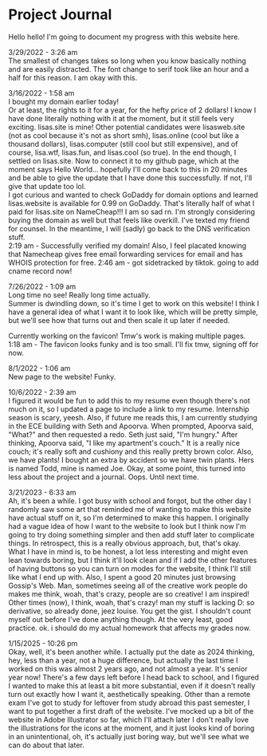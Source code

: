 # Project Journal
Hello hello! I'm going to document my progress with this website here. </br>

3/29/2022 - 3:26 am </br>
The smallest of changes takes so long when you know basically nothing and are easily distracted. The font change to serif took like an hour and a half for this reason. I am okay with this. </br>

3/16/2022 - 1:58 am </br> 
I bought my domain earlier today!</br>
Or at least, the rights to it for a year, for the hefty price of 2 dollars! I know I have done literally nothing with it at the moment, but it still feels very exciting. lisas.site is mine! Other potential candidates were lisasweb.site (not as cool because it's not as short smh), lisas.online (cool but like a thousand dollars), lisas.computer (still cool but still expensive), and of course, lisa.wtf, lisas.fun, and lisas.cool (so true). In the end though, I settled on lisas.site. Now to connect it to my github page, which at the moment says Hello World... hopefully I'll come back to this in 20 minutes and be able to give the update that I have done this successfully. If not, I'll give that update too lol. </br>
I got curious and wanted to check GoDaddy for domain options and learned lisas.website is available for 0.99 on GoDaddy. That's literally half of what I paid for lisas.site on NameCheap!!! I am so sad rn. I'm strongly considering buying the domain as well but that feels like overkill. I've texted my friend for counsel. In the meantime, I will (sadly) go back to the DNS verification stuff. </br>
2:19 am - Successfully verified my domain! Also, I feel placated knowing that Namecheap gives free email forwarding services for email and has WHOIS protection for free. 2:46 am - got sidetracked by tiktok. going to add cname record now! 

7/26/2022 - 1:09 am </br>
Long time no see! Really long time actually. </br> 
Summer is dwindling down, so it's time I get to work on this website! I think I have a general idea of what I want it to look like, which will be pretty simple, but we'll see how that turns out and then scale it up later if needed. </br>

Currently working on the favicon! Tmw's work is making multiple pages. 
1:18 am - The favicon looks funky and is too small. I'll fix tmw, signing off for now. </br>

8/1/2022 - 1:06 am </br>
New page to the website! Funky. </br>

10/6/2022 - 2:39 am </br>
I figured it would be fun to add this to my resume even though there's not much on it, so I updated a page to include a link to my resume. Internship season is scary, yeesh. Also, if future me reads this, I am currently studying in the ECE building with Seth and Apoorva. When prompted, Apoorva said, "What?" and then requested a redo. Seth just said, "I'm hungry."  After thinking, Apoorva said, "I like my apartment's couch." It is a really nice couch; it's really soft and cushiony and this really pretty brown color. Also, we have plants! I bought an extra by accident so we have twin plants. Hers is named Todd, mine is named Joe. Okay, at some point, this turned into less about the project and a journal. Oops. Until next time. </br>

3/21/2023 - 6:33 am </br>
Ah, it's been a while. I got busy with school and forgot, but the other day I randomly saw some art that reminded me of wanting to make this website have actual stuff on it, so I'm determined to make this happen. 
I originally had a vague idea of how I want to the website to look but I think now I'm going to try doing something simpler and then add stuff later to complicate things. In retrospect, this is a really obvious approach, but, that's okay. 
What I have in mind is, to be honest, a lot less interesting and might even lean towards boring, but I think it'll look clean and if I add the other features of having buttons so you can turn on modes for the website, I think I'll still like what I end up with.
Also, I spent a good 20 minutes just browsing Gossip's Web. Man, sometimes seeing all of the creative work people do makes me think, woah, that's crazy, people are so creative! I am inspired! Other times (now), I think, woah, that's crazy! man my stuff is lacking D: so derivative, so already done, jeez louise. You get the gist. I shouldn't count myself out before I've done anything though. At the very least, good practice. ok. i should do my actual homework that affects my grades now. 

1/15/2025 - 10:26 pm </br>
Okay, well, it's been another while. I actually put the date as 2024 thinking, hey, less than a year, not a huge difference, but actually the last time I worked on this was almost 2 years ago, and not almost a year. 
It's senior year now! There's a few days left before I head back to school, and I figured I wanted to make this at least a bit more substantial, even if it doesn't really turn out exactly how I want it, aesthetically speaking. Other than a remote exam I've got to study for leftover from study abroad this past semester, I want to put together a first draft of the website. I've mocked up a bit of the website in Adobe Illustrator so far, which I'll attach later I don't really love the illustrations for the icons at the moment, and it just looks kind of boring in an unintentional, oh, it's actually just boring way, but we'll see what we can do about that later. 

